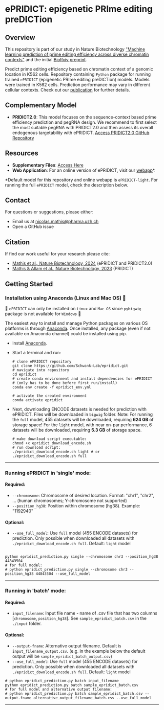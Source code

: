 # ePRIDICT: epigenetic PRIme editing preDICTion

## Overview

This repository is part of our study in Nature Biotechnology ["Machine learning prediction of prime editing efficiency across diverse chromatin contexts"](https://rdcu.be/dLu0f) and the initial [BioRxiv preprint](https://www.biorxiv.org/content/10.1101/2023.10.09.561414v1).

Predict prime editing efficiency based on chromatin context of a genomic location in K562 cells.
Repository containing `Python` package for running trained `ePRIDICT` (epigenetic PRIme editing preDICTion) models. 
Models were trained in K562 cells. Prediction performance may vary in different cellular contexts. Check out our [publication](https://rdcu.be/dLu0f) for further details.

## Complementary Model

- **PRIDICT2.0**: This model focuses on the sequence-context based prime efficiency prediction and pegRNA design. We recommend to first select the most suitable pegRNA with PRIDICT2.0 and then assess its overall endogenous targetability with ePRIDICT. [Access PRIDICT2.0 GitHub Repository](https://github.com/uzh-dqbm-cmi/PRIDICT2)

## Resources

- **Supplementary Files**: [Access Here](https://github.com/Schwank-Lab/epridict/tree/supplementary_files)
- **Web Application**: For an online version of ePRIDICT, visit our [webapp](https://pridict.it/epridict)*.

*Default model for this repository and online webapp is `ePRIDICT-light`. For running the full `ePRIDICT` model, check the description below.

## Contact

For questions or suggestions, please either:
- Email us at [nicolas.mathis@pharma.uzh.ch](mailto:nicolas.mathis@pharma.uzh.ch)
- Open a GitHub issue

## Citation

If find our work useful for your research please cite:
- [Mathis et al., Nature Biotechnology, 2024](https://rdcu.be/dLu0f) (ePRIDICT and PRIDICT2.0)
- [Mathis & Allam et al., Nature Biotechnology, 2023](https://rdcu.be/c3IM5) (PRIDICT)


## Getting Started

### Installation using Anaconda (Linux and Mac OS) 🐍
📣 `ePRIDICT` can only be installed on `Linux` and `Mac OS` since `pybigwig` package is not available for `Windows` 📣

The easiest way to install and manage Python packages on various OS platforms is through [Anaconda](https://docs.anaconda.com/anaconda/install/). Once installed, any package (even if not available on Anaconda channel) could be installed using pip. 

* Install [Anaconda](https://docs.anaconda.com/anaconda/install/).
* Start a terminal and run:
    ```shell
    # clone ePRIDICT repository
    git clone https://github.com/Schwank-Lab/epridict.git
    # navigate into repository
    cd epridict
    # create conda environment and install dependencies for ePRIDICT
    # (only has to be done before first run/install)
    conda env create -f epridict_env.yml

    # activate the created environment
    conda activate epridict
    ```

* Next, downloading ENCODE datasets is needed for prediction with ePRIDICT. Files will be downloaded in `bigwig` folder.
  Note: For running the `full` model, 455 datasets will be downloaded, requiring **624 GB** of storage space!
        For the `light` model, with near on-par performance, 6 datasets will be downloaded, requiring **5.3 GB** of storage space.
  ```shell
  # make download script executable:
  chmod +x epridict_download_encode.sh
  # run download script:
  ./epridict_download_encode.sh light # or ./epridict_download_encode.sh full
  ```
  
--------------------------

### Running ePRIDICT in 'single' mode:
  #### Required:
  -  `--chromosome`: Chromosome of desired location. Format: "chr1", "chr2", ... (human chromosomes; Y-chromosome not supported)
  -  `--position_hg38`: Position within chromosome (hg38). Example: "1192940"
  #### Optional:
  -  `--use_full_model`: Use `full` model (455 ENCODE datasets) for prediction. Only possible when downloaded all datasets with `./epridict_download_encode.sh full`. Default: `light` model

```shell

python epridict_prediction.py single --chromosome chr3 --position_hg38 44843504
# for full model:
# python epridict_prediction.py single --chromosome chr3 --position_hg38 44843504 --use_full_model
```

--------------------------

### Running in 'batch' mode:
  ####  Required:
  -  `input_filename`: Input file name - name of .csv file that has two columns [`chromosome`, `position_hg38`]. See `sample_epridict_batch.csv` in the `./input` folder.
  #### Optional:
  -  `--output-fname`: Alternative output filename. Default is `input_filename_output.csv`. (e.g. in the example below the default output will be `sample_epridict_batch_output.csv`)
  -  `--use_full_model`: Use `full` model (455 ENCODE datasets) for prediction. Only possible when downloaded all datasets with `./epridict_download_encode.sh full`. Default: `light` model
  
```shell
# python epridict_prediction.py batch input_filename
python epridict_prediction.py batch sample_epridict_batch.csv
# for full model and alternative output filename:
# python epridict_prediction.py batch sample_epridict_batch.csv --output-fname alternative_output_filename_batch.csv --use_full_model
```
--------------------------
